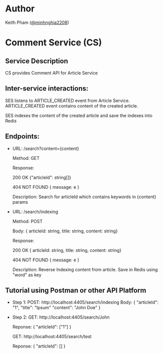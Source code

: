 # Author
Keith Pham ([@minhnghia2208](https://github.com/minhnghia2208))

# Comment Service (CS)

## Service Description
CS provides Comment API for Article Service 

## Inter-service interactions:
SES listens to ARTICLE_CREATED event from Article Service. ARTICLE_CREATED event contains content of the created article.

SES indexes the content of the created article and save the indexes into Redis

## Endpoints:
- URL: /search?content={content}

    Method: GET

    Response: 

    200 OK {"articleId": string[]}

    404 NOT FOUND { message: e }

    Description: Search for articleId which contains keywords in {content} params
    
- URL: /search/indexing

    Method: POST

    Body: { articleId: string, title: string, content: string}

    Response: 

    200 OK { articleId: string, title: string, content: string}

    404 NOT FOUND { message: e }

    Description: Reverse Indexing content from article. Save in Redis using "word" as key

## Tutorial using Postman or other API Platform
- Step 1:
    POST: http://localhost:4405/search/indexing
    Body: 
    {
        "articleId": "1",
        "title": "Ipsum"
        "content": "John Doe"
    }
- Step 2:
    GET: http://localhost:4405/search/John

    Reponse: { "articleId": ["1"] }

    GET: http://localhost:4405/search/test

    Reponse: { "articleId": [] }